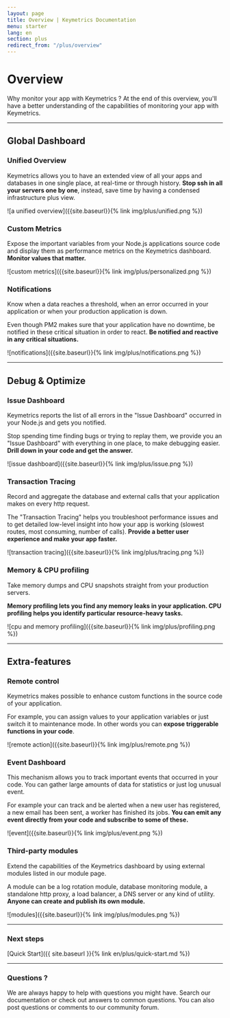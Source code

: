 ```yaml
---
layout: page
title: Overview | Keymetrics Documentation
menu: starter
lang: en
section: plus
redirect_from: "/plus/overview"
---
```


# Overview

Why monitor your app with Keymetrics ? At the end of this overview, you'll have a better understanding of the capabilities of monitoring your app with Keymetrics.

---

## Global Dashboard

### Unified Overview

Keymetrics allows you to have an extended view of all your apps and databases in one single place, at real-time or through history. **Stop ssh in all your servers one by one**, instead, save time by having a condensed infrastructure plus view.

![a unified overview]({{site.baseurl}}{% link img/plus/unified.png %})

### Custom Metrics

Expose the important variables from your Node.js applications source code and display them as performance metrics on the Keymetrics dashboard. **Monitor values that matter.**

![custom metrics]({{site.baseurl}}{% link img/plus/personalized.png %})

### Notifications

Know when a data reaches a threshold, when an error occurred in your application or when your production application is down.

Even though PM2 makes sure that your application have no downtime, be notified in these critical situation in order to react. **Be notified and reactive in any critical situations.**

![notifications]({{site.baseurl}}{% link img/plus/notifications.png %})

---

## Debug & Optimize

### Issue Dashboard

Keymetrics reports the list of all errors in the "Issue Dashboard" occurred in your Node.js and gets you notified.

Stop spending time finding bugs or trying to replay them, we provide you an "Issue Dashboard" with everything in one place, to make debugging easier. **Drill down in your code and get the answer.**

![issue dashboard]({{site.baseurl}}{% link img/plus/issue.png %})

### Transaction Tracing

Record and aggregate the database and external calls that your application makes on every http request.

The "Transaction Tracing" helps you troubleshoot performance issues and to get detailed low-level insight into how your app is working (slowest routes, most consuming, number of calls). **Provide a better user experience and make your app faster.**

![transaction tracing]({{site.baseurl}}{% link img/plus/tracing.png %})

### Memory & CPU profiling

Take memory dumps and CPU snapshots straight from your production servers.

**Memory profiling lets you find any memory leaks in your application. CPU profiling helps you identify particular resource-heavy tasks.**

![cpu and memory profiling]({{site.baseurl}}{% link img/plus/profiling.png %})

---

## Extra-features

### Remote control

Keymetrics makes possible to enhance custom functions in the source code of your application.

 For example, you can assign values to your application variables or just switch it to maintenance mode. In other words you can **expose triggerable functions in your code**.

![remote action]({{site.baseurl}}{% link img/plus/remote.png %})

### Event Dashboard

This mechanism allows you to track important events that occurred in your code. You can gather large amounts of data for statistics or just log unusual event.

For example your can track and be alerted when a new user has registered, a new email has been sent, a worker has finished its jobs. **You can emit any event directly from your code and subscribe to some of these.**


![event]({{site.baseurl}}{% link img/plus/event.png %})

### Third-party modules

Extend the capabilities of the Keymetrics dashboard by using external modules listed in our module page.

A module can be a log rotation module, database monitoring module, a standalone http proxy, a load balancer, a DNS server or any kind of utility. **Anyone can create and publish its own module.**

![modules]({{site.baseurl}}{% link img/plus/modules.png %})


---

### Next steps

[Quick Start]({{ site.baseurl }}{% link en/plus/quick-start.md %})

---

### Questions ?

We are always happy to help with questions you might have. Search our documentation or check out answers to common questions. You can also post questions or comments to our community forum.


